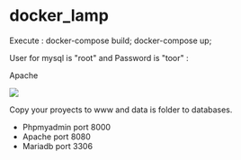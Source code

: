 # docker_lamp

Execute : docker-compose build; docker-compose up;

User for mysql is "root" and Password is "toor" :

Apache 

<img src="http://i.imgur.com/6HwP9I0.png" />

Copy your proyects to www and data is folder to databases.

- Phpmyadmin port 8000
- Apache port 8080
- Mariadb port 3306

